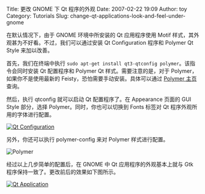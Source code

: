 Title: 更改 GNOME 下 Qt 程序的外观
Date: 2007-02-22 19:09
Author: toy
Category: Tutorials
Slug: change-qt-applications-look-and-feel-under-gnome

在默认情况下，由于 GNOME 环境中所安装的 Qt 应用程序使用 Motif
样式，其外观甚为不好看。不过，我们可以通过安装 Qt Configuration 程序和
Polymer Qt Style 来加以改善。

首先，我们在终端中执行
`sudo apt-get install qt3-qtconfig polymer`。该指令会同时安装 Qt
配置程序和 Polymer Qt 样式。需要注意的是，对于
Polymer，如果你不是使用最新的 Feisty，恐怕需要手动安装。具体可以通过
[Polymer 主页](http://static.int.pl/~mig21/dev/polymer/)查询。

然后，执行 qtconfig 就可以启动 Qt 配置程序了。在 Appearance 页面的 GUI
Style 部分，选择 Polymer。同时，你也可以切换到 Fonts 标签对 Qt
程序外观所用的字体进行配置。

[![Qt
Configuration](http://i.linuxtoy.org/i/2007/02/qt-configuration_s.jpg)](http://i.linuxtoy.org/i/2007/02/qt-configuration.jpg)

另外，你还可以执行 polymer-config 来对 Polymer 样式进行配置。

![Polymer](http://i.linuxtoy.org/i/2007/02/polymer.jpg)

经过以上几步简单的配置后，在 GNOME 中 Qt 应用程序的外观基本上就与 Gtk
程序保持一致了。更改前后的效果如下图所示。

[![Qt
Application](http://i.linuxtoy.org/i/2007/02/qt-app-look_s.jpg)](http://i.linuxtoy.org/i/2007/02/qt-app-look.jpg)
